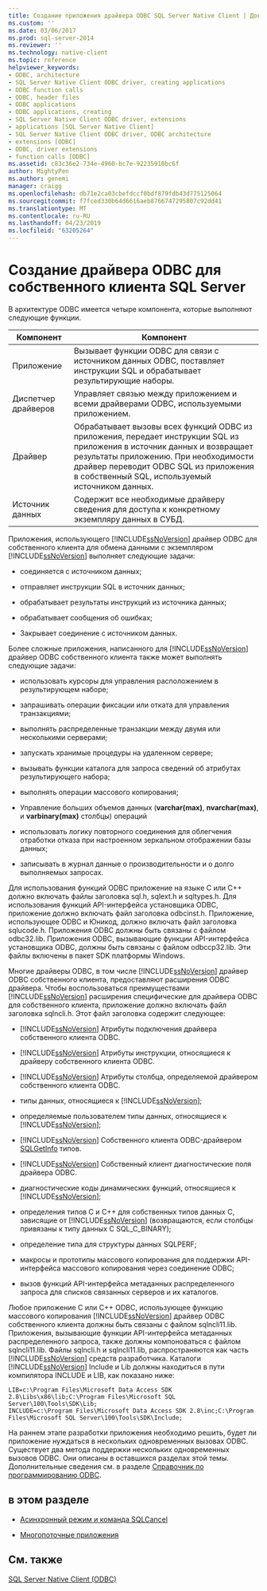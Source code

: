 ```yaml
---
title: Создание приложения драйвера ODBC SQL Server Native Client | Документация Майкрософт
ms.custom: ''
ms.date: 03/06/2017
ms.prod: sql-server-2014
ms.reviewer: ''
ms.technology: native-client
ms.topic: reference
helpviewer_keywords:
- ODBC, architecture
- SQL Server Native Client ODBC driver, creating applications
- ODBC function calls
- ODBC, header files
- ODBC applications
- ODBC applications, creating
- SQL Server Native Client ODBC driver, extensions
- applications [SQL Server Native Client]
- SQL Server Native Client ODBC driver, ODBC architecture
- extensions [ODBC]
- ODBC, driver extensions
- function calls [ODBC]
ms.assetid: c83c36e2-734e-4960-bc7e-92235910bc6f
author: MightyPen
ms.author: genemi
manager: craigg
ms.openlocfilehash: db71e2ca03cbefdccf0bdf879fdb43d775125064
ms.sourcegitcommit: f7fced330b64d6616aeb8766747295807c92dd41
ms.translationtype: MT
ms.contentlocale: ru-RU
ms.lasthandoff: 04/23/2019
ms.locfileid: "63205264"
---
```

# <a name="creating-a-sql-server-native-client-odbc-driver-application"></a>Создание драйвера ODBC для собственного клиента SQL Server
  В архитектуре ODBC имеется четыре компонента, которые выполняют следующие функции.  
  
|Компонент|Компонент|  
|---------------|--------------|  
|Приложение|Вызывает функции ODBC для связи с источником данных ODBC, поставляет инструкции SQL и обрабатывает результирующие наборы.|  
|Диспетчер драйверов|Управляет связью между приложением и всеми драйверами ODBC, используемыми приложением.|  
|Драйвер|Обрабатывает вызовы всех функций ODBC из приложения, передает инструкции SQL из приложения в источник данных и возвращает результаты приложению. При необходимости драйвер переводит ODBC SQL из приложения в собственный SQL, используемый источником данных.|  
|Источник данных|Содержит все необходимые драйверу сведения для доступа к конкретному экземпляру данных в СУБД.|  
  
 Приложения, использующего [!INCLUDE[ssNoVersion](../../../includes/ssnoversion-md.md)] драйвер ODBC для собственного клиента для обмена данными с экземпляром [!INCLUDE[ssNoVersion](../../../includes/ssnoversion-md.md)] выполняет следующие задачи:  
  
-   соединяется с источником данных;  
  
-   отправляет инструкции SQL в источник данных;  
  
-   обрабатывает результаты инструкций из источника данных;  
  
-   обрабатывает сообщения об ошибках;  
  
-   Закрывает соединение с источником данных.  
  
 Более сложные приложения, написанного для [!INCLUDE[ssNoVersion](../../../includes/ssnoversion-md.md)] драйвер ODBC собственного клиента также может выполнять следующие задачи:  
  
-   использовать курсоры для управления расположением в результирующем наборе;  
  
-   запрашивать операции фиксации или отката для управления транзакциями;  
  
-   выполнять распределенные транзакции между двумя или несколькими серверами;  
  
-   запускать хранимые процедуры на удаленном сервере;  
  
-   вызывать функции каталога для запроса сведений об атрибутах результирующего набора;  
  
-   выполнять операции массового копирования;  
  
-   Управление больших объемов данных (**varchar(max)**, **nvarchar(max)**, и **varbinary(max)** столбцы) операций  
  
-   использовать логику повторного соединения для облегчения отработки отказа при настроенном зеркальном отображении базы данных;  
  
-   записывать в журнал данные о производительности и о долго выполняемых запросах.  
  
 Для использования функций ODBC приложение на языке C или C++ должно включать файлы заголовка sql.h, sqlext.h и sqltypes.h. Для использования функций API-интерфейса установщика ODBC, приложение должно включать файл заголовка odbcinst.h. Приложение, использующее ODBC и Юникод, должно включать файл заголовка sqlucode.h. Приложения ODBC должны быть связаны с файлом odbc32.lib. Приложения ODBC, вызывающие функции API-интерфейса установщика ODBC, должны быть связаны с файлом odbccp32.lib. Эти файлы включены в пакет SDK платформы Windows.  
  
 Многие драйверы ODBC, в том числе [!INCLUDE[ssNoVersion](../../../includes/ssnoversion-md.md)] драйвер ODBC собственного клиента, предоставляют расширения ODBC драйвера. Чтобы воспользоваться преимуществами [!INCLUDE[ssNoVersion](../../../includes/ssnoversion-md.md)] расширения специфические для драйвера ODBC для собственного клиента, приложение должно включать файл заголовка sqlncli.h. Этот файл заголовка содержит следующее:  
  
-   [!INCLUDE[ssNoVersion](../../../includes/ssnoversion-md.md)] Атрибуты подключения драйвера собственного клиента ODBC.  
  
-   [!INCLUDE[ssNoVersion](../../../includes/ssnoversion-md.md)] Атрибуты инструкции, относящиеся к драйверу собственного клиента ODBC.  
  
-   [!INCLUDE[ssNoVersion](../../../includes/ssnoversion-md.md)] Атрибуты столбца, определяемой драйвером собственного клиента ODBC.  
  
-   типы данных, относящиеся к [!INCLUDE[ssNoVersion](../../../includes/ssnoversion-md.md)];  
  
-   определяемые пользователем типы данных, относящиеся к [!INCLUDE[ssNoVersion](../../../includes/ssnoversion-md.md)];  
  
-   [!INCLUDE[ssNoVersion](../../../includes/ssnoversion-md.md)] Собственного клиента ODBC-драйвером [SQLGetInfo](../../native-client-odbc-api/sqlgetinfo.md) типов.  
  
-   [!INCLUDE[ssNoVersion](../../../includes/ssnoversion-md.md)] Собственный клиент диагностические поля драйвера ODBC.  
  
-   диагностические коды динамических функций, относящиеся к [!INCLUDE[ssNoVersion](../../../includes/ssnoversion-md.md)];  
  
-   определения типов C и C++ для собственных типов данных C, зависящие от [!INCLUDE[ssNoVersion](../../../includes/ssnoversion-md.md)] (возвращаются, если столбцы привязаны к типу данных C SQL_C_BINARY);  
  
-   определение типа для структуры данных SQLPERF;  
  
-   макросы и прототипы массового копирования для поддержки API-интерфейса массового копирования через соединение ODBC;  
  
-   вызов функций API-интерфейса метаданных распределенного запроса для списков связанных серверов и их каталогов.  
  
 Любое приложение C или C++ ODBC, использующее функцию массового копирования [!INCLUDE[ssNoVersion](../../../includes/ssnoversion-md.md)] драйвер ODBC собственного клиента должны быть связаны с файлом sqlncli11.lib. Приложения, вызывающие функции API-интерфейса метаданных распределенного запроса, также должны компоноваться с файлом sqlncli11.lib. Файлы sqlncli.h и sqlncli11.lib, распространяются как часть [!INCLUDE[ssNoVersion](../../../includes/ssnoversion-md.md)] средств разработчика. Каталоги [!INCLUDE[ssNoVersion](../../../includes/ssnoversion-md.md)] Include и Lib должны находиться в пути компилятора INCLUDE и LIB, как показано ниже:  
  
```  
LIB=c:\Program Files\Microsoft Data Access SDK 2.8\Libs\x86\lib;C:\Program Files\Microsoft SQL Server\100\Tools\SDK\Lib;  
INCLUDE=c:\Program Files\Microsoft Data Access SDK 2.8\inc;C:\Program Files\Microsoft SQL Server\100\Tools\SDK\Include;  
```  
  
 На раннем этапе разработки приложения необходимо решить, будет ли приложение нуждаться в нескольких одновременных вызовах ODBC. Существует два метода поддержки нескольких одновременных вызовов ODBC. Они описаны в оставшихся разделах этой темы. Дополнительные сведения см. в разделе [Справочник по программированию ODBC](https://go.microsoft.com/fwlink/?LinkId=45250).  
  
## <a name="in-this-section"></a>в этом разделе  
  
-   [Асинхронный режим и команда SQLCancel](../../native-client-odbc-api/sqlcancel.md)  
  
-   [Многопоточные приложения](creating-a-driver-application-multithreaded-applications.md)  
  
## <a name="see-also"></a>См. также  
 [SQL Server Native Client (ODBC)](sql-server-native-client-odbc.md)  
  
  
